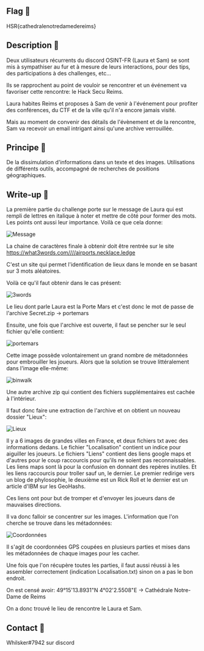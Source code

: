 ## Flag 🚩 

HSR{cathedralenotredamedereims}

## Description :scroll:

Deux utilisateurs récurrents du discord OSINT-FR (Laura et Sam) se sont mis à sympathiser au fur et à mesure de leurs interactions, pour des tips, des participations à des challenges, etc...

Ils se rapprochent au point de vouloir se rencontrer et un événement va favoriser cette rencontre: le Hack Secu Reims.

Laura habites Reims et proposes à Sam de venir à l'événement pour profiter des conférences, du CTF et de la ville qu'il n'a encore jamais visité.

Mais au moment de convenir des détails de l'évènement et de la rencontre, Sam va recevoir un email intrigant ainsi qu'une archive verrouillée.

## Principe 💭 

De la dissimulation d'informations dans un texte et des images. Utilisations de différents outils, accompagné de recherches de positions géographiques.

## Write-up 📝 

La première partie du challenge porte sur le message de Laura qui est rempli de lettres en italique à noter et mettre de côté pour former des mots. Les points ont aussi leur importance. Voilà ce que cela donne:

![Message](https://user-images.githubusercontent.com/17589828/227071348-34d6918d-7034-4b64-9c05-0d408856d15e.PNG)

La chaine de caractères finale à obtenir doit être rentrée sur le site https://what3words.com////airports.necklace.ledge

C'est un site qui permet l'identification de lieux dans le monde en se basant sur 3 mots aléatoires.

Voilà ce qu'il faut obtenir dans le cas présent:

![3words](https://user-images.githubusercontent.com/17589828/227071869-29d3d305-c074-45b7-b5ca-bd263a98ca5e.PNG)

Le lieu dont parle Laura est la Porte Mars et c'est donc le mot de passe de l'archive Secret.zip -> portemars

Ensuite, une fois que l'archive est ouverte, il faut se pencher sur le seul fichier qu'elle contient:

![portemars](https://user-images.githubusercontent.com/17589828/227072509-d8e90b77-6007-47bd-8de1-d53fc7bae02b.PNG)

Cette image possède volontairement un grand nombre de métadonnées pour embrouiller les joueurs. Alors que la solution se trouve littéralement dans l'image elle-même:

![binwalk](https://user-images.githubusercontent.com/17589828/227072902-1f00f993-4ed6-43d6-9882-e5b0fef9db94.PNG)

Une autre archive zip qui contient des fichiers supplémentaires est cachée à l'intérieur.

Il faut donc faire une extraction de l'archive et on obtient un nouveau dossier "Lieux":

![Lieux](https://user-images.githubusercontent.com/17589828/227073245-08025a27-0bca-4530-945c-edee19ea927a.PNG)

Il y a 6 images de grandes villes en France, et deux fichiers txt avec des informations dedans.
Le fichier "Localisation" contient un indice pour aiguiller les joueurs.
Le fichiers "Liens" contient des liens google maps et d'autres pour le coup raccourcis pour qu'ils ne soient pas reconnaissables. Les liens maps sont là pour la confusion en donnant des repères inutiles. Et les liens raccourcis pour troller sauf un, le dernier. Le premier redirige vers un blog de phylosophie, le deuxième est un Rick Roll et le dernier est un article d'IBM sur les GeoHashs. 

Ces liens ont pour but de tromper et d'envoyer les joueurs dans de mauvaises directions.

Il va donc falloir se concentrer sur les images. L'information que l'on cherche se trouve dans les métadonnées:

![Coordonnées](https://user-images.githubusercontent.com/17589828/227074837-835f391f-a21e-4576-81d6-030e50c24e6b.PNG)

Il s'agit de coordonnées GPS coupées en plusieurs parties et mises dans les métadonnées de chaque images pour les cacher.

Une fois que l'on récupère toutes les parties, il faut aussi réussi à les assembler correctement (indication Localisation.txt) sinon on a pas le bon endroit.

On est censé avoir: 49°15'13.8931"N 4°02'2.5508"E -> Cathédrale Notre-Dame de Reims

On a donc trouvé le lieu de rencontre le Laura et Sam. 

## Contact 📲

Whilsker#7942 sur discord
